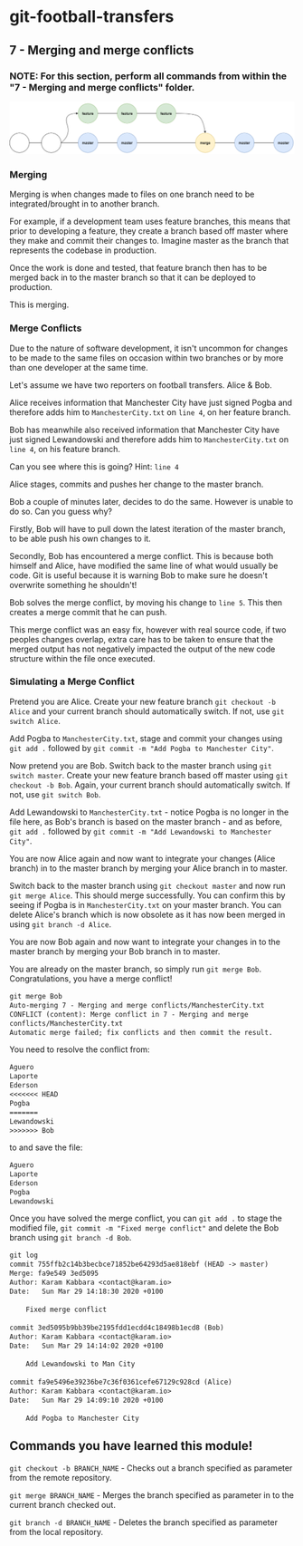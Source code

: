# git-football-transfers

## 7 - Merging and merge conflicts

### NOTE: For this section, perform all commands from within the "7 - Merging and merge conflicts" folder.

![Merge Branch](MergeBranch.png?raw=true)

### Merging

Merging is when changes made to files on one branch need to be integrated/brought in to another branch.

For example, if a development team uses feature branches, this means that prior to developing a feature, they create a branch based off master where they make and commit their changes to. Imagine master as the branch that represents the codebase in production.

Once the work is done and tested, that feature branch then has to be merged back in to the master branch so that it can be deployed to production.

This is merging.

### Merge Conflicts

Due to the nature of software development, it isn't uncommon for changes to be made to the same files on occasion within two branches or by more than one developer at the same time.

Let's assume we have two reporters on football transfers. Alice & Bob.

Alice receives information that Manchester City have just signed Pogba and therefore adds him to `ManchesterCity.txt` on `line 4`, on her feature branch.

Bob has meanwhile also received information that Manchester City have just signed Lewandowski and therefore adds him to `ManchesterCity.txt` on `line 4`, on his feature branch.

Can you see where this is going? Hint: `line 4`

Alice stages, commits and pushes her change to the master branch.

Bob a couple of minutes later, decides to do the same. However is unable to do so. Can you guess why?

Firstly, Bob will have to pull down the latest iteration of the master branch, to be able push his own changes to it.

Secondly, Bob has encountered a merge conflict. This is because both himself and Alice, have modified the same line of what would usually be code. Git is useful because it is warning Bob to make sure he doesn't overwrite something he shouldn't!

Bob solves the merge conflict, by moving his change to `line 5`. This then creates a merge commit that he can push.

This merge conflict was an easy fix, however with real source code, if two peoples changes overlap, extra care has to be taken to ensure that the merged output has not negatively impacted the output of the new code structure within the file once executed.

### Simulating a Merge Conflict

Pretend you are Alice. Create your new feature branch `git checkout -b Alice` and your current branch should automatically switch. If not, use `git switch Alice`.

Add Pogba to `ManchesterCity.txt`, stage and commit your changes using `git add .` followed by `git commit -m "Add Pogba to Manchester City"`.

Now pretend you are Bob. Switch back to the master branch using `git switch master`. Create your new feature branch based off master using `git checkout -b Bob`. Again, your current branch should automatically switch. If not, use `git switch Bob`.

Add Lewandowski to `ManchesterCity.txt` - notice Pogba is no longer in the file here, as Bob's branch is based on the master branch - and as before, `git add .` followed by `git commit -m "Add Lewandowski to Manchester City"`.

You are now Alice again and now want to integrate your changes (Alice branch) in to the master branch by merging your Alice branch in to master.

Switch back to the master branch using `git checkout master` and now run `git merge Alice`. This should merge successfully. You can confirm this by seeing if Pogba is in `ManchesterCity.txt` on your master branch. You can delete Alice's branch which is now obsolete as it has now been merged in using `git branch -d Alice`.

You are now Bob again and now want to integrate your changes in to the master branch by merging your Bob branch in to master.

You are already on the master branch, so simply run `git merge Bob`. Congratulations, you have a merge conflict!

```git
git merge Bob
Auto-merging 7 - Merging and merge conflicts/ManchesterCity.txt
CONFLICT (content): Merge conflict in 7 - Merging and merge conflicts/ManchesterCity.txt
Automatic merge failed; fix conflicts and then commit the result.
```

You need to resolve the conflict from:

```text
Aguero
Laporte
Ederson
<<<<<<< HEAD
Pogba
=======
Lewandowski
>>>>>>> Bob
```

to and save the file:

```text
Aguero
Laporte
Ederson
Pogba
Lewandowski
```

Once you have solved the merge conflict, you can `git add .` to stage the modified file, `git commit -m "Fixed merge conflict"` and delete the Bob branch using `git branch -d Bob`.

```text
git log
commit 755ffb2c14b3becbce71852be64293d5ae818ebf (HEAD -> master)
Merge: fa9e549 3ed5095
Author: Karam Kabbara <contact@karam.io>
Date:   Sun Mar 29 14:18:30 2020 +0100

    Fixed merge conflict

commit 3ed5095b9bb39be2195fdd1ecdd4c18498b1ecd8 (Bob)
Author: Karam Kabbara <contact@karam.io>
Date:   Sun Mar 29 14:14:02 2020 +0100

    Add Lewandowski to Man City

commit fa9e5496e39236be7c36f0361cefe67129c928cd (Alice)
Author: Karam Kabbara <contact@karam.io>
Date:   Sun Mar 29 14:09:10 2020 +0100

    Add Pogba to Manchester City
```

## Commands you have learned this module!

`git checkout -b BRANCH_NAME` - Checks out a branch specified as parameter from the remote repository.

`git merge BRANCH_NAME` - Merges the branch specified as parameter in to the current branch checked out.

`git branch -d BRANCH_NAME` - Deletes the branch specified as parameter from the local repository.
